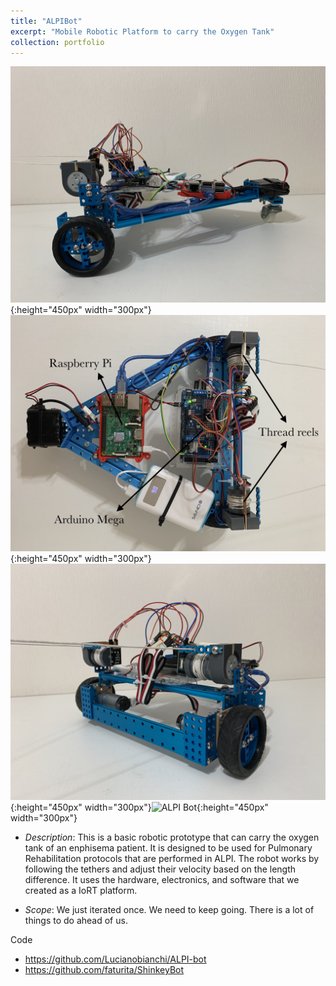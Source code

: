 ```yaml
---
title: "ALPIBot"
excerpt: "Mobile Robotic Platform to carry the Oxygen Tank"
collection: portfolio
---
```


![ALPI Bot](/images/alpibot1.jpg){:height="450px" width="300px"}![ALPI Bot](/images/alpibot2.jpg){:height="450px" width="300px"} ![ALPI Bot](/images/alpibot3.jpg){:height="450px" width="300px"}![ALPI Bot](/images/alpibot4.png){:height="450px" width="300px"}


* *Description*: This is a basic robotic prototype that can carry the oxygen tank of an enphisema patient.  It is designed to be used for Pulmonary Rehabilitation protocols that are performed in ALPI.  The robot works by following the tethers and adjust their velocity based on the length difference.  It uses the hardware, electronics, and software that we created as a IoRT platform.

* *Scope*: We just iterated once.  We need to keep going.  There is a lot of things to do ahead of us.

Code 
* <https://github.com/Lucianobianchi/ALPI-bot>
* <https://github.com/faturita/ShinkeyBot>

